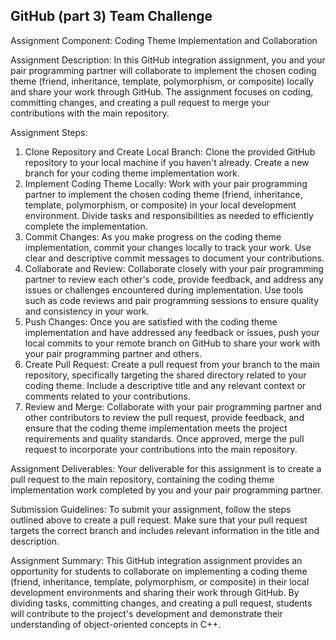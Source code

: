 ## GitHub (part 3) Team Challenge

Assignment Component: Coding Theme Implementation and Collaboration

Assignment Description: In this GitHub integration assignment, you and your pair programming partner will collaborate to implement the chosen coding theme (friend, inheritance, template, polymorphism, or composite) locally and share your work through GitHub. The assignment focuses on coding, committing changes, and creating a pull request to merge your contributions with the main repository.

Assignment Steps:
1. Clone Repository and Create Local Branch: Clone the provided GitHub repository to your local machine if you haven't already. Create a new branch for your coding theme implementation work.
2. Implement Coding Theme Locally: Work with your pair programming partner to implement the chosen coding theme (friend, inheritance, template, polymorphism, or composite) in your local development environment. Divide tasks and responsibilities as needed to efficiently complete the implementation.
3. Commit Changes: As you make progress on the coding theme implementation, commit your changes locally to track your work. Use clear and descriptive commit messages to document your contributions.
4. Collaborate and Review: Collaborate closely with your pair programming partner to review each other's code, provide feedback, and address any issues or challenges encountered during implementation. Use tools such as code reviews and pair programming sessions to ensure quality and consistency in your work.
5. Push Changes: Once you are satisfied with the coding theme implementation and have addressed any feedback or issues, push your local commits to your remote branch on GitHub to share your work with your pair programming partner and others.
6. Create Pull Request: Create a pull request from your branch to the main repository, specifically targeting the shared directory related to your coding theme. Include a descriptive title and any relevant context or comments related to your contributions.
7. Review and Merge: Collaborate with your pair programming partner and other contributors to review the pull request, provide feedback, and ensure that the coding theme implementation meets the project requirements and quality standards. Once approved, merge the pull request to incorporate your contributions into the main repository.

Assignment Deliverables: Your deliverable for this assignment is to create a pull request to the main repository, containing the coding theme implementation work completed by you and your pair programming partner.

Submission Guidelines: To submit your assignment, follow the steps outlined above to create a pull request. Make sure that your pull request targets the correct branch and includes relevant information in the title and description.

Assignment Summary: This GitHub integration assignment provides an opportunity for students to collaborate on implementing a coding theme (friend, inheritance, template, polymorphism, or composite) in their local development environments and sharing their work through GitHub. By dividing tasks, committing changes, and creating a pull request, students will contribute to the project's development and demonstrate their understanding of object-oriented concepts in C++.
